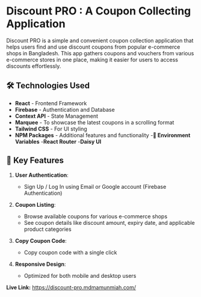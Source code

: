 # Discount PRO : A Coupon Collecting Application

Discount PRO is a simple and convenient coupon collection application that helps users find and use discount coupons from popular e-commerce shops in Bangladesh. This app gathers coupons and vouchers from various e-commerce stores in one place, making it easier for users to access discounts effortlessly.

## 🛠️ Technologies Used

- **React** - Frontend Framework
- **Firebase** - Authentication and Database
- **Context API** - State Management
- **Marquee** - To showcase the latest coupons in a scrolling format
- **Tailwind CSS** - For UI styling
- **NPM Packages** - Additional features and functionality
-**🔐 Environment Variables**
-**React Router**
-**Daisy UI**

## 🌟 Key Features

1. **User Authentication**:
   - Sign Up / Log In using Email or Google account (Firebase Authentication)
   
2. **Coupon Listing**:
   - Browse available coupons for various e-commerce shops
   - See coupon details like discount amount, expiry date, and applicable product categories

3. **Copy Coupon Code**:
   - Copy coupon code with a single click

4. **Responsive Design**:
   - Optimized for both mobile and desktop users


**Live Link:** https://discount-pro.mdmamunmiah.com/
